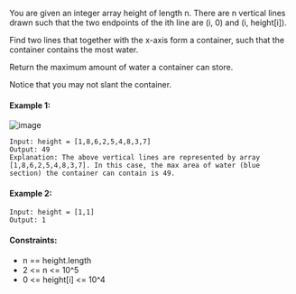 You are given an integer array height of length n. There are n vertical lines drawn such that the two endpoints of the ith line are (i, 0) and (i, height[i]).

Find two lines that together with the x-axis form a container, such that the container contains the most water.

Return the maximum amount of water a container can store.

Notice that you may not slant the container.

 

#### Example 1:

![image](https://github.com/cath0806/CrackYourPlacement/assets/96349137/62df68ee-6826-4460-8b5d-c30c748b4d5d)
`````
Input: height = [1,8,6,2,5,4,8,3,7]
Output: 49
Explanation: The above vertical lines are represented by array [1,8,6,2,5,4,8,3,7]. In this case, the max area of water (blue section) the container can contain is 49.
`````


#### Example 2:
``````
Input: height = [1,1]
Output: 1
``````
 

#### Constraints:
* n == height.length
* 2 <= n <= 10^5
* 0 <= height[i] <= 10^4
